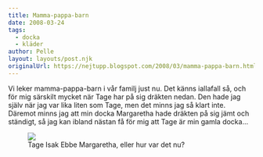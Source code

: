 ```yaml
---
title: Mamma-pappa-barn
date: 2008-03-24
tags: 
  - docka
  - kläder	
author: Pelle
layout: layouts/post.njk
originalUrl: https://nejtupp.blogspot.com/2008/03/mamma-pappa-barn.html
---
```


Vi leker mamma-pappa-barn i vår familj just nu. Det känns iallafall så, och för mig särskilt mycket när Tage har på sig dräkten nedan. Den hade jag själv när jag var lika liten som Tage, men det minns jag så klart inte. Däremot minns jag att min docka Margaretha hade dräkten på sig jämt och ständigt, så jag kan ibland nästan få för mig att Tage är min gamla docka...

<figure>
	<img src="../../../img/2008/03/_MG_0823_1024pix.jpg">
	<figcaption>Tage Isak Ebbe Margaretha, eller hur var det nu?</figcaption>
</figure>
